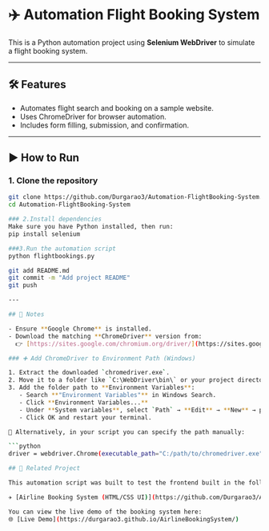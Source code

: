 # ✈️ Automation Flight Booking System

This is a Python automation project using **Selenium WebDriver** to simulate a flight booking system.

---

## 🛠️ Features

- Automates flight search and booking on a sample website.
- Uses ChromeDriver for browser automation.
- Includes form filling, submission, and confirmation.

---

## ▶️ How to Run

### 1. Clone the repository

```bash
git clone https://github.com/Durgarao3/Automation-FlightBooking-System.git
cd Automation-FlightBooking-System

### 2.Install dependencies
Make sure you have Python installed, then run:
pip install selenium

###3.Run the automation script
python flightbookings.py

git add README.md
git commit -m "Add project README"
git push

---

## 🧪 Notes

- Ensure **Google Chrome** is installed.
- Download the matching **ChromeDriver** version from:  
  👉 [https://sites.google.com/chromium.org/driver/](https://sites.google.com/chromium.org/driver/)

### ➕ Add ChromeDriver to Environment Path (Windows)

1. Extract the downloaded `chromedriver.exe`.
2. Move it to a folder like `C:\WebDriver\bin\` or your project directory.
3. Add the folder path to **Environment Variables**:
   - Search **"Environment Variables"** in Windows Search.
   - Click **Environment Variables...**
   - Under **System variables**, select `Path` → **Edit** → **New** → paste the folder path.
   - Click OK and restart your terminal.

🔄 Alternatively, in your script you can specify the path manually:

```python
driver = webdriver.Chrome(executable_path="C:/path/to/chromedriver.exe")

## 🔗 Related Project

This automation script was built to test the frontend built in the following project:

✈️ [Airline Booking System (HTML/CSS UI)](https://github.com/Durgarao3/AirlineBookingSystem)

You can view the live demo of the booking system here:  
🌐 [Live Demo](https://durgarao3.github.io/AirlineBookingSystem/)
